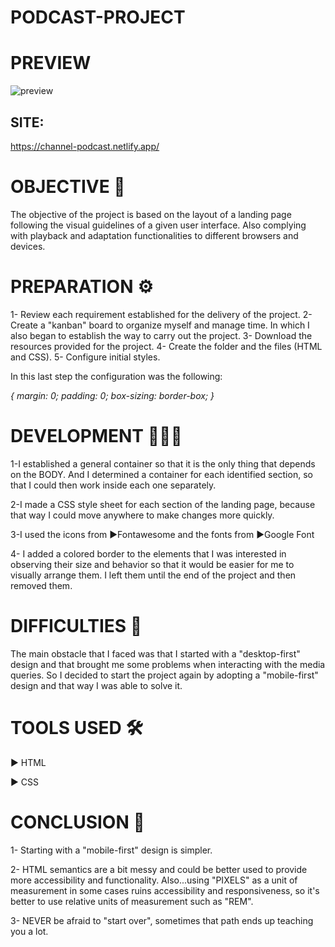 # PODCAST-PROJECT

# PREVIEW

![preview](https://user-images.githubusercontent.com/83677143/127540714-fa600578-10b5-45bc-b7a0-da8f90fd7546.gif)

## SITE:
https://channel-podcast.netlify.app/

# OBJECTIVE 🏅

The objective of the project is based on the layout of a landing page following the visual guidelines of a given user interface. Also complying with playback and adaptation functionalities to different browsers and devices.

# PREPARATION ⚙️

1- Review each requirement established for the delivery of the project.
2- Create a "kanban" board to organize myself and manage time. In which I also began to establish the way to carry out the project.
3- Download the resources provided for the project.
4- Create the folder and the files (HTML and CSS).
5- Configure initial styles.

In this last step the configuration was the following:

*{
margin: 0;
padding: 0;
box-sizing: border-box;
}*

# DEVELOPMENT 👨🏽‍💻

1-I established a general container so that it is the only thing that depends on the BODY. And I determined a container for each identified section, so that I could then work inside each one separately.

2-I made a CSS style sheet for each section of the landing page, because that way I could move anywhere to make changes more quickly.

3-I used the icons from ▶︎Fontawesome and the fonts from ▶︎Google Font

4- I added a colored border to the elements that I was interested in observing their size and behavior so that it would be easier for me to visually arrange them. I left them until the end of the project and then removed them.

# DIFFICULTIES 📕

The main obstacle that I faced was that I started with a "desktop-first" design and that brought me some problems when interacting with the media queries. So I decided to start the project again by adopting a "mobile-first" design and that way I was able to solve it.

# TOOLS USED 🛠️

▶︎ HTML

▶︎ CSS

# CONCLUSION 📃

1- Starting with a "mobile-first" design is simpler.

2- HTML semantics are a bit messy and could be better used to provide more accessibility and functionality.
Also...using "PIXELS" as a unit of measurement in some cases ruins accessibility and responsiveness, so it's better to
use relative units of measurement such as "REM".

3- NEVER be afraid to "start over", sometimes that path ends up teaching you a lot.




